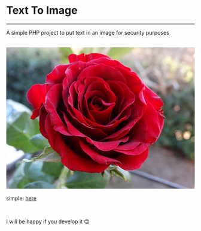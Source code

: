 <html>
	<head></head>
	<body>
		<h1>Text To Image</h1><hr />
		<p>A simple PHP project to put text in an image for security purposes</p><br />
		<img src="./content/image.jpg" /><br />
		<p>simple: <a href="http://naderi.freecloudsite.com/" >here</a></p><br />
		<p>I will be happy if you develop it 🙃</p>
	</body>
</html>
